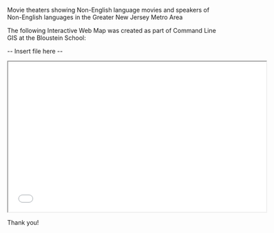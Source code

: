 Movie theaters showing Non-English language movies and speakers of Non-English languages in the Greater New Jersey Metro Area

The following Interactive Web Map was created as part of Command Line GIS at the Bloustein School:

-- Insert file here --

<iframe src="Theater language dist.png" height=350 width=600></iframe>

Thank you!
